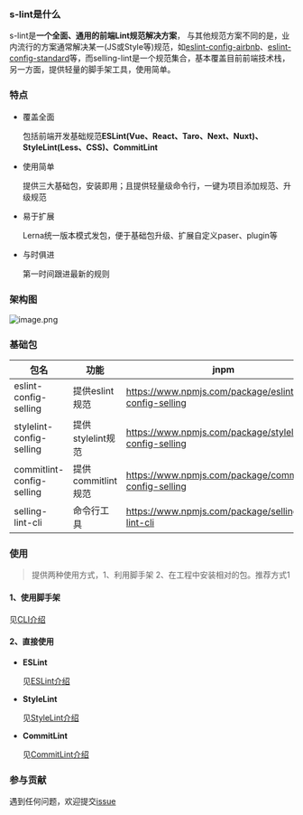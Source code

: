 ### s-lint是什么
s-lint是**一个全面、通用的前端Lint规范解决方案**，
与其他规范方案不同的是，业内流行的方案通常解决某一(JS或Style等)规范，如[eslint-config-airbnb](https://github.com/airbnb/javascript)、[eslint-config-standard](https://github.com/standard/eslint-config-standard)等，而selling-lint是一个规范集合，基本覆盖目前前端技术栈，另一方面，提供轻量的脚手架工具，使用简单。

### 特点
- 覆盖全面

    包括前端开发基础规范**ESLint(Vue、React、Taro、Next、Nuxt)、StyleLint(Less、CSS)、CommitLint**
- 使用简单

    提供三大基础包，安装即用；且提供轻量级命令行，一键为项目添加规范、升级规范
- 易于扩展

    Lerna统一版本模式发包，便于基础包升级、扩展自定义paser、plugin等
- 与时俱进

    第一时间跟进最新的规则

### 架构图
![image.png](https://storage.360buyimg.com/hawley-common/lint.jpg)
### 基础包
| 包名 | 功能 | jnpm
|  ----  |  ----  | ---
| eslint-config-selling | 提供eslint规范   | https://www.npmjs.com/package/eslint-config-selling 
| stylelint-config-selling | 提供stylelint规范 | https://www.npmjs.com/package/stylelint-config-selling
| commitlint-config-selling | 提供commitlint规范 | https://www.npmjs.com/package/commitlint-config-selling
| selling-lint-cli | 命令行工具 | https://www.npmjs.com/package/selling-lint-cli

### 使用
> 提供两种使用方式，1、利用脚手架 2、在工程中安装相对的包。推荐方式1


#### 1、使用脚手架
见[CLI介绍](packages/@jd/selling-lint-cli/README.md)

#### 2、直接使用
- **ESLint**

    见[ESLint介绍](packages/@jd/eslint-config-selling/README.md)

- **StyleLint**

    见[StyleLint介绍](packages/@jd/stylelint-config-selling/README.md)

- **CommitLint**

    见[CommitLint介绍](packages/@jd/commitlint-config-selling/README.md)

### 参与贡献
遇到任何问题，欢迎提交[issue](https://github.com/jd-antelope/s-lint/issues)
